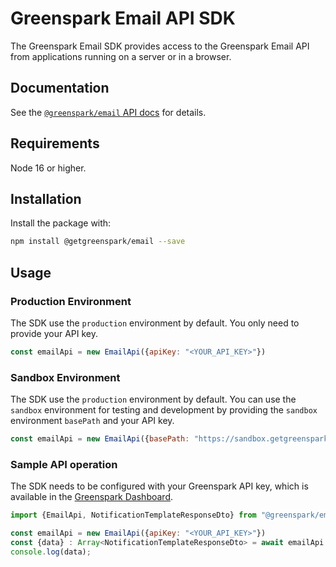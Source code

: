 # Greenspark Email API SDK
The Greenspark Email SDK provides access to the Greenspark Email API from
applications running on a server or in a browser.

## Documentation
See the [`@greenspark/email` API docs](https://greenspark.readme.io/reference/introduction) for details.

## Requirements

Node 16 or higher.

## Installation

Install the package with:

```sh
npm install @getgreenspark/email --save
```

## Usage

### Production Environment
The SDK use the `production` environment by default. You only need to provide your API key.
```js
const emailApi = new EmailApi({apiKey: "<YOUR_API_KEY>"})
```

### Sandbox Environment
The SDK use the `production` environment by default. You can use the `sandbox` environment for testing and development by providing the `sandbox` environment `basePath` and your API key.
```js
const emailApi = new EmailApi({basePath: "https://sandbox.getgreenspark.com", apiKey: "<YOUR_API_KEY>"})
```

### Sample API operation

The SDK needs to be configured with your Greenspark API key, which is
available in the [Greenspark Dashboard](https://app.getgreenspark.com/account).

```js
import {EmailApi, NotificationTemplateResponseDto} from "@greenspark/email";

const emailApi = new EmailApi({apiKey: "<YOUR_API_KEY>"})
const {data} : Array<NotificationTemplateResponseDto> = await emailApi.fetchTemplates()
console.log(data);
```
